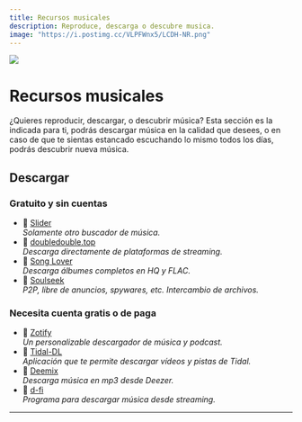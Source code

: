 ```yaml
---
title: Recursos musicales
description: Reproduce, descarga o descubre musica.
image: "https://i.postimg.cc/VLPFWnx5/LCDH-NR.png"
---
```

![](https://i.postimg.cc/q7FB7PnR/Musica-recursos.png)
# Recursos musicales

¿Quieres reproducir, descargar, o descubrir música? Esta sección es la indicada para ti, podrás descargar música en la calidad que desees, o en caso de que te sientas estancado escuchando lo mismo todos los días, podrás descubrir nueva música.


## Descargar


### Gratuito y sin cuentas


- 🍩 [   Slider](https://hayqbhgr.slider.kz/)    
*Solamente otro buscador de música.*
- 🍩 [   doubledouble.top](https://doubledouble.top/)    
*Descarga directamente de plataformas de streaming.*
- 🍩 [   Song Lover](https://songslover.vip/)    
*Descarga álbumes completos en HQ y FLAC.*
- 🍩 [   Soulseek](http://www.slsknet.org/news/)     
*P2P, libre de anuncios, spywares, etc. Intercambio de archivos.*
    

### Necesita cuenta gratis o de paga


- 🍩 [   Zotify](https://zotify.xyz/zotify/zotify)     
*Un personalizable descargador de música y podcast.*
- 🍩 [   Tidal-DL](https://github.com/yaronzz/Tidal-Media-Downloader)     
*Aplicación que te permite descargar vídeos y pistas de Tidal.*
- 🍩 [   Deemix](https://archive.org/details/deemix)     
*Descarga música en mp3 desde Deezer.*
- 🍩 [   d-fi](https://notabug.org/sayem314/d-fi)      
*Programa para descargar música desde streaming.*



---









